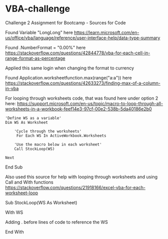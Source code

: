 # VBA-challenge
Challenge 2 Assignment for Bootcamp - Sources for Code

Found Variable "LongLong" here https://learn.microsoft.com/en-us/office/vba/language/reference/user-interface-help/data-type-summary


Found .NumberFormat = "0.00%" here https://stackoverflow.com/questions/42844778/vba-for-each-cell-in-range-format-as-percentage

  Applied this same login when changing the format to currency


Found Application.worksheetfunction.max(range("a:a")) here https://stackoverflow.com/questions/42633273/finding-max-of-a-column-in-vba


For looping through worksheets code, that was found here under option 2 here: https://support.microsoft.com/en-us/topic/macro-to-loop-through-all-worksheets-in-a-workbook-feef14e3-97cf-00e2-538b-5da40186e2b0

    'Define WS as a variable'
    Dim WS As Worksheet

        'Cycle through the worksheets'
         For Each WS In ActiveWorkbook.Worksheets
    
        'Use the macro below in each worksheet'
        Call StockLoop(WS)
        
    Next
    
End Sub


Also used this source for help with looping through worksheets and using Call and With functions https://stackoverflow.com/questions/21918166/excel-vba-for-each-worksheet-loop

Sub StockLoop(WS As Worksheet)

With WS

Adding . before lines of code to reference the WS

End With
